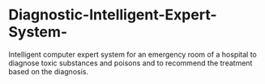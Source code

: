 # Diagnostic-Intelligent-Expert-System-
Intelligent computer expert system for an emergency room of a hospital to  diagnose toxic substances and poisons and to recommend the treatment based on the diagnosis. 
